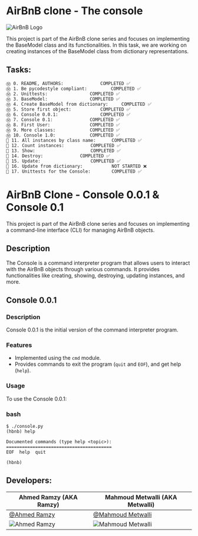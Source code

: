 # AirBnB clone - The console

![AirBnB Logo](https://github.com/RamzyAR7/AirBnB_clone/blob/main/Images/65f4a1dd9c51265f49d0.png)

This project is part of the AirBnB clone series and focuses on implementing the BaseModel class and its functionalities. In this task, we are working on creating instances of the BaseModel class from dictionary representations.

## Tasks:
```
Ⓜ️ 0. README, AUTHORS:				COMPLETED ✅	
Ⓜ️ 1. Be pycodestyle compliant: 		COMPLETED ✅	
Ⓜ️ 2. Unittests: 				COMPLETED ✅
Ⓜ️ 3. BaseModel: 				COMPLETED ✅	
Ⓜ️ 4. Create BaseModel from dictionary:		COMPLETED ✅	
Ⓜ️ 5. Store first object: 			COMPLETED ✅
Ⓜ️ 6. Console 0.0.1:				COMPLETED ✅
Ⓜ️ 7. Console 0.1:				COMPLETED ✅
Ⓜ️ 8. First User:				COMPLETED ✅
Ⓜ️ 9. More classes:				COMPLETED ✅
Ⓜ️ 10. Console 1.0:				COMPLETED ✅
🚀 11. All instances by class name:		COMPLETED ✅
🚀 12. Count instances: 			COMPLETED ✅
🚀 13. Show: 					COMPLETED ✅
🚀 14. Destroy: 				COMPLETED ✅
🚀 15. Update: 					COMPLETED ✅
🚀 16. Update from dictionary: 			NOT STARTED ❌
🚀 17. Unittests for the Console: 		COMPLETED ✅
```
# AirBnB Clone - Console 0.0.1 & Console 0.1

This project is part of the AirBnB clone series and focuses on implementing a command-line interface (CLI) for managing AirBnB objects.

## Description

The Console is a command interpreter program that allows users to interact with the AirBnB objects through various commands. It provides functionalities like creating, showing, destroying, updating instances, and more.

## Console 0.0.1

### Description

Console 0.0.1 is the initial version of the command interpreter program.

### Features

- Implemented using the `cmd` module.
- Provides commands to exit the program (`quit` and `EOF`), and get help (`help`).

### Usage

To use the Console 0.0.1:
### bash
```
$ ./console.py
(hbnb) help

Documented commands (type help <topic>):
========================================
EOF  help  quit

(hbnb)
```

## Developers:

| **Ahmed Ramzy (AKA Ramzy)** | **Mahmoud Metwalli (AKA Metwalli)** |
|---|---|
|[@Ahmed Ramzy](https://www.github.com/RamzyAR7) | [@Mahmoud Metwalli](https://github.com/MahmoudMetwalli)|
| ![Ahmed Ramzy](https://github.com/RamzyAR7/AirBnB_clone/blob/main/Images/image%20(1).png) | ![Mahmoud Metwalli](https://github.com/RamzyAR7/AirBnB_clone/blob/main/Images/image.png)|
